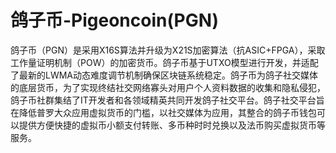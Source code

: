 # 

# 鸽子币-Pigeoncoin(PGN)

鸽子币（PGN）是采用X16S算法并升级为X21S加密算法（抗ASIC+FPGA），采取工作量证明机制（POW）的加密货币。鸽子币基于UTXO模型进行开发，并适配了最新的LWMA动态难度调节机制确保区块链系统稳定。鸽子币为鸽子社交媒体的底层货币，为了实现终结社交网络寡头对用户个人资料数据的收集和隐私侵犯，鸽子币社群集结了IT开发者和各领域精英共同开发鸽子社交平台。鸽子社交平台旨在降低普罗大众应用虚拟货币的门槛，以社交媒体为应用，其整合的鸽子币钱包可以提供方便快捷的虚拟币小额支付转账、多币种时时兑换以及法币购买虚拟货币等服务。


